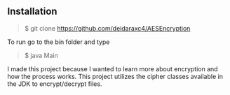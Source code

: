 ## Installation
> $ git clone https://github.com/deidaraxc4/AESEncryption

To run go to the bin folder and type

> $ java Main

I made this project because I wanted to learn more about encryption and how the process works. This project utilizes the cipher classes available in the JDK to encrypt/decrypt files.
